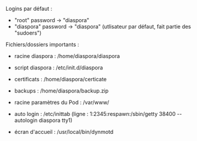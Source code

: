 Logins par défaut : 

- "root" password -> "diaspora"
- "diaspora" password -> "diaspora" (utlisateur par défaut, fait partie des "sudoers")

Fichiers/dossiers importants : 

- racine diaspora : /home/diaspora/diaspora

- script diaspora : /etc/init.d/diaspora

- certificats : /home/diaspora/certicate

- backups : /home/diaspora/backup.zip

- racine paramètres du Pod : /var/www/

- auto login : /etc/inittab (ligne : 1:2345:respawn:/sbin/getty 38400 --autologin diaspora tty1)

- écran d'accueil : /usr/local/bin/dynmotd
